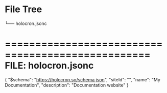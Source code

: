 # File Tree

└── holocron.jsonc


==================================================
FILE: holocron.jsonc
==================================================
{
  "$schema": "https://holocron.so/schema.json",
  "siteId": "",
  "name": "My Documentation",
  "description": "Documentation website"
}
